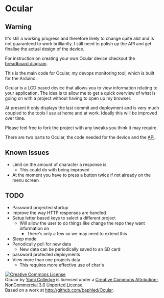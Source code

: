 # Ocular

## Warning

It's still a working progress and therefore likely to change quite alot
and is not guaranteed to work brilliantly. I still need to polish up the
API and get finalise the actual design of the device.

For instruction on creating your own Ocular device checkout the [breadboard diagram](http://raw.github.com/baphled/Ocular/master/breadboard.png).

This is the main code for Ocular, my devops monitoring tool, which is built for the Arduino.

Ocular is a LCD based device that allows you to view information
relating to your application. The idea is to allow me to get a quick
overview of what is going on with a project without having to open up my
browser.

At present it only displays the last commit and deployment and is very
much coupled to the tools I use at home and at work. Ideally this will
be improved over time.

Please feel free to fork the project with any tweaks you think it may
require. 

There are two parts to Ocular, the code needed for the device and the [API](http://github.com/baphle/ocular_api).

## Known Issues

  * Limit on the amount of character a response is.
    * This could do with being improved
  * At the moment you have to press a button twice if not already on the menu screen

## TODO

  * Password projected startup
  * Improve the way HTTP responses are handled
  * Setup letter based keys to select a different project
    * Will allow the user to do things like change the repo they want information on
      * There's only a few so we may need to extend this
  * Sleep mode
  * Periodically poll for new data
    * New data can be periodically saved to an SD card
  * password protected deployments
  * View more than one projects data
    * This requires more effective use of char's

<a rel="license" href="http://creativecommons.org/licenses/by-nc/3.0/deed.en_US"><img alt="Creative Commons License" style="border-width:0" src="http://i.creativecommons.org/l/by-nc/3.0/88x31.png" /></a><br /><span xmlns:dct="http://purl.org/dc/terms/" property="dct:title">Ocular</span> by <a xmlns:cc="http://creativecommons.org/ns#" href="http://github.com/baphled/Ocular" property="cc:attributionName" rel="cc:attributionURL">Yomi Colledge</a> is licensed under a <a rel="license" href="http://creativecommons.org/licenses/by-nc/3.0/deed.en_US">Creative Commons Attribution-NonCommercial 3.0 Unported License</a>.<br />Based on a work at <a xmlns:dct="http://purl.org/dc/terms/" href="http://github.com/baphled/Ocular" rel="dct:source">http://github.com/baphled/Ocular</a>.
